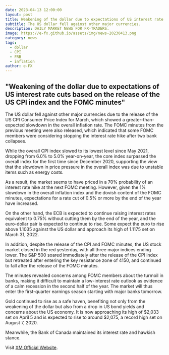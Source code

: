 ```yaml
---
date: 2023-04-13 12:00:00
layout: post
title: Weakening of the dollar due to expectations of US interest rate cuts
subtitle: The US dollar fell against other major currencies.
description: DAILY MARKET NEWS FOR FX-TRADERS.
image: https://e-fx.github.io/assets/img/news-20230413.png
category: news
tags:
  - dollar
  - CPI
  - FRB
  - inflation
author: e-FX
---
```


##  "Weakening of the dollar due to expectations of US interest rate cuts based on the release of the US CPI index and the FOMC minutes"

The US dollar fell against other major currencies due to the release of the US CPI Consumer Price Index for March, which showed a greater-than-expected slowdown in the overall inflation rate. The FOMC minutes from the previous meeting were also released, which indicated that some FOMC members were considering stopping the interest rate hike after two bank collapses.

While the overall CPI index slowed to its lowest level since May 2021, dropping from 6.0% to 5.0% year-on-year, the core index surpassed the overall index for the first time since December 2020, supporting the view that the slowdown in price pressure in the overall index was due to unstable items such as energy costs.

As a result, the market seems to have priced in a 70% probability of an interest rate hike at the next FOMC meeting. However, given the 1% slowdown in the overall inflation index and the dovish content of the FOMC minutes, expectations for a rate cut of 0.5% or more by the end of the year have increased.

On the other hand, the ECB is expected to continue raising interest rates equivalent to 0.75% without cutting them by the end of the year, and the euro-dollar pair is expected to continue to rise. Some expect the euro to rise above 1.1035 against the US dollar and approach its high of 1.1175 set on March 31, 2022.

In addition, despite the release of the CPI and FOMC minutes, the US stock market closed in the red yesterday, with all three major indices ending lower. The S&P 500 soared immediately after the release of the CPI index but retreated after entering the key resistance zone of 4150, and continued to fall after the release of the FOMC minutes.

The minutes revealed concerns among FOMC members about the turmoil in banks, making it difficult to maintain a low-interest rate outlook as evidence of a calm recession in the second half of the year. The market will thus enter the first-quarter earnings season starting with major banks tomorrow.

Gold continued to rise as a safe haven, benefiting not only from the weakening of the dollar but also from a drop in US bond yields and concerns about the US economy. It is now approaching its high of $2,033 set on April 5 and is expected to rise to around $2,075, a record high set on August 7, 2020.

Meanwhile, the Bank of Canada maintained its interest rate and hawkish stance.

Visit [XM Official Website](https://clicks.pipaffiliates.com/c?c=550036&l=en&p=0).